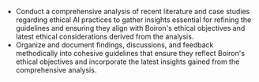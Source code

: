 - Conduct a comprehensive analysis of recent literature and case studies regarding ethical AI practices to gather insights essential for refining the guidelines and ensuring they align with Boiron's ethical objectives and latest ethical considerations derived from the analysis.
- Organize and document findings, discussions, and feedback methodically into cohesive guidelines that ensure they reflect Boiron's ethical objectives and incorporate the latest insights gained from the comprehensive analysis.
